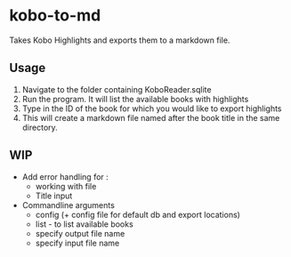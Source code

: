# kobo-to-md
 Takes Kobo Highlights and exports them to a markdown file.

 ## Usage
 1. Navigate to the folder containing KoboReader.sqlite
 2. Run the program. It will list the available books with highlights
 3. Type in the ID of the book for which you would like to export highlights
 4. This will create a markdown file named after the book title in the same directory.

 ## WIP
 * Add error handling for :
    * working with file
    * Title input
 * Commandline arguments
    * config (+ config file for default db and export locations)
    * list - to list available books
    * specify output file name
    * specify input file name

